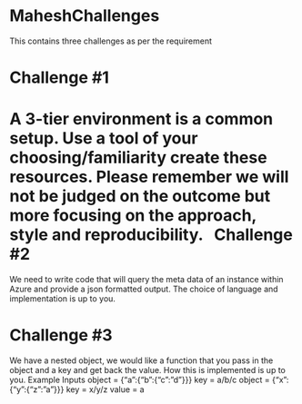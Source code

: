 # MaheshChallenges
This contains three challenges as per the requirement

Challenge #1
=============================================================================================================

A 3-tier environment is a common setup. Use a tool of your choosing/familiarity create these resources. Please remember we will not be judged on the outcome but more focusing on the approach, style and reproducibility.
 
Challenge #2
=============================================================================================================

We need to write code that will query the meta data of an instance within Azure and provide a json formatted output. The choice of language and implementation is up to you.

Challenge #3
=============================================================================================================

We have a nested object, we would like a function that you pass in the object and a key and get back the value. How this is implemented is up to you.
Example Inputs
object = {“a”:{“b”:{“c”:”d”}}}
key = a/b/c
object = {“x”:{“y”:{“z”:”a”}}}
key = x/y/z
value = a

